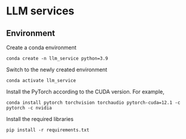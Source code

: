 # LLM services

## Environment
Create a conda environment
```
conda create -n llm_service python=3.9
```

Switch to the newly created environment
```
conda activate llm_service
```
Install the PyTorch according to the CUDA version. For example, 
```angular2html
conda install pytorch torchvision torchaudio pytorch-cuda=12.1 -c pytorch -c nvidia
```
Install the required libraries
```angular2html
pip install -r requirements.txt
```

